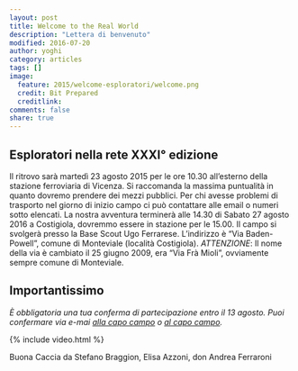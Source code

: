 ```yaml
---
layout: post
title: Welcome to the Real World
description: "Lettera di benvenuto"
modified: 2016-07-20
author: yoghi
category: articles
tags: []
image:
  feature: 2015/welcome-esploratori/welcome.png
  credit: Bit Prepared
  creditlink:
comments: false
share: true
---
```


## Esploratori nella rete XXXI° edizione

Il ritrovo sarà martedì 23 agosto 2015 per le ore 10.30 all’esterno della stazione ferroviaria di Vicenza.
Si raccomanda la massima puntualità in quanto dovremo prendere dei mezzi pubblici.
Per chi avesse problemi di trasporto nel giorno di inizio campo ci può contattare alle email o numeri sotto elencati.
La nostra avventura terminerà alle 14.30 di Sabato 27 agosto 2016 a Costigiola, dovremmo essere in stazione per le 15.00.
Il campo si svolgerà presso la Base Scout Ugo Ferrarese. L’indirizzo è “Via Baden-Powell”, comune di Monteviale (località Costigiola).
*ATTENZIONE*: Il nome della via è cambiato il 25 giugno 2009, era “Via Frà Mioli”, ovviamente sempre comune di Monteviale.


## Importantissimo

*È obbligatoria una tua conferma di partecipazione entro il 13 agosto. Puoi confermare via e-mai <a href="mailto:ccf@bitprepared.it" title="CCF"><i class="icon-envelope"></i>alla capo campo</a> o <a href="mailto:ccm@bitprepared.it" title="CCM"><i class="icon-envelope"></i>al capo campo</a>.*


{% include video.html %}


Buona Caccia da
Stefano Braggion, Elisa Azzoni, don Andrea Ferraroni
